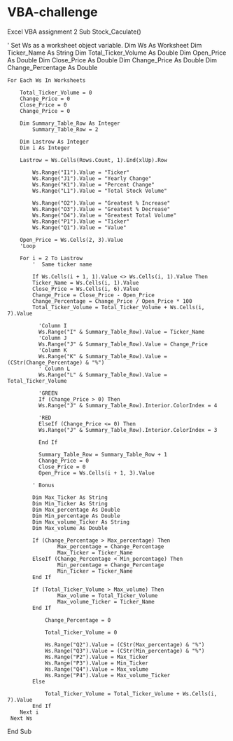 # VBA-challenge
Excel VBA assignment 2
Sub Stock_Caculate()


' Set Ws as a worksheet object variable.
    Dim Ws As Worksheet
    Dim Ticker_Name As String
    Dim Total_Ticker_Volume As Double
    Dim Open_Price As Double
    Dim Close_Price As Double
    Dim Change_Price As Double
    Dim Change_Percentage As Double
    
    For Each Ws In Worksheets
    
        Total_Ticker_Volume = 0
        Change_Price = 0
        Close_Price = 0
        Change_Price = 0
        
        Dim Summary_Table_Row As Integer
            Summary_Table_Row = 2
        
        Dim Lastrow As Integer
        Dim i As Integer
        
        Lastrow = Ws.Cells(Rows.Count, 1).End(xlUp).Row

            Ws.Range("I1").Value = "Ticker"
            Ws.Range("J1").Value = "Yearly Change"
            Ws.Range("K1").Value = "Percent Change"
            Ws.Range("L1").Value = "Total Stock Volume"
            
            Ws.Range("O2").Value = "Greatest % Increase"
            Ws.Range("O3").Value = "Greatest % Decrease"
            Ws.Range("O4").Value = "Greatest Total Volume"
            Ws.Range("P1").Value = "Ticker"
            Ws.Range("Q1").Value = "Value"

        Open_Price = Ws.Cells(2, 3).Value
        'Loop
        
        For i = 2 To Lastrow
            '  Same ticker name
            
            If Ws.Cells(i + 1, 1).Value <> Ws.Cells(i, 1).Value Then
            Ticker_Name = Ws.Cells(i, 1).Value
            Close_Price = Ws.Cells(i, 6).Value
            Change_Price = Close_Price - Open_Price
            Change_Percentage = Change_Price / Open_Price * 100
            Total_Ticker_Volume = Total_Ticker_Volume + Ws.Cells(i, 7).Value
              
              'Column I
              Ws.Range("I" & Summary_Table_Row).Value = Ticker_Name
              'Column J
              Ws.Range("J" & Summary_Table_Row).Value = Change_Price
              'Column K
              Ws.Range("K" & Summary_Table_Row).Value = (CStr(Change_Percentage) & "%")
              ' Column L
              Ws.Range("L" & Summary_Table_Row).Value = Total_Ticker_Volume
              
              'GREEN
              If (Change_Price > 0) Then
              Ws.Range("J" & Summary_Table_Row).Interior.ColorIndex = 4
              
              'RED
              ElseIf (Change_Price <= 0) Then
              Ws.Range("J" & Summary_Table_Row).Interior.ColorIndex = 3
              
              End If
                
              Summary_Table_Row = Summary_Table_Row + 1
              Change_Price = 0
              Close_Price = 0
              Open_Price = Ws.Cells(i + 1, 3).Value
                  
            ' Bonus
                
            Dim Max_Ticker As String
            Dim Min_Ticker As String
            Dim Max_percentage As Double
            Dim Min_percentage As Double
            Dim Max_volume_Ticker As String
            Dim Max_volume As Double
                 
            If (Change_Percentage > Max_percentage) Then
                    Max_percentage = Change_Percentage
                    Max_Ticker = Ticker_Name
            ElseIf (Change_Percentage < Min_percentage) Then
                    Min_percentage = Change_Percentage
                    Min_Ticker = Ticker_Name
            End If
                       
            If (Total_Ticker_Volume > Max_volume) Then
                    Max_volume = Total_Ticker_Volume
                    Max_volume_Ticker = Ticker_Name
            End If

                Change_Percentage = 0
                
                Total_Ticker_Volume = 0
                
                Ws.Range("Q2").Value = (CStr(Max_percentage) & "%")
                Ws.Range("Q3").Value = (CStr(Min_percentage) & "%")
                Ws.Range("P2").Value = Max_Ticker
                Ws.Range("P3").Value = Min_Ticker
                Ws.Range("Q4").Value = Max_volume
                Ws.Range("P4").Value = Max_volume_Ticker
            Else
                
                Total_Ticker_Volume = Total_Ticker_Volume + Ws.Cells(i, 7).Value
            End If
        Next i
     Next Ws

End Sub


